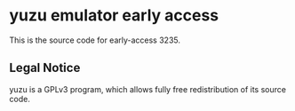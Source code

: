 yuzu emulator early access
=============

This is the source code for early-access 3235.

## Legal Notice

yuzu is a GPLv3 program, which allows fully free redistribution of its source code.